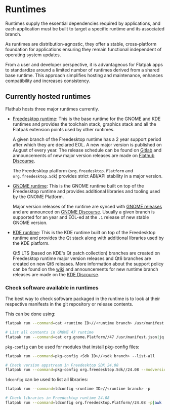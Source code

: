 # Runtimes

Runtimes supply the essential dependencies required by applications, and
each application must be built to target a specific runtime and
its associated branch.

As runtimes are distribution-agnostic, they offer a stable,
cross-platform foundation for applications ensuring they remain
functional independent of operating system updates.

From a user and developer perspective, it is advantageous for Flatpak
apps to standardize around a limited number of runtimes derived from a
shared base runtime. This approach simplifies hosting and maintenance,
enhances compatibility and increases consistency.

## Currently hosted runtimes

Flathub hosts three major runtimes currently.

- [Freedesktop runtime](https://gitlab.com/freedesktop-sdk/freedesktop-sdk):
  This is the base runtime for the GNOME and KDE runtimes and provides
  the toolchain stack, graphics stack and all the Flatpak extension points
  used by other runtimes.

  A given branch of the Freedesktop runtime has a 2 year support period
  after which they are declared EOL. A new major version is published on
  August of every year. The release schedule can be found on [Gitlab](https://gitlab.com/freedesktop-sdk/freedesktop-sdk/-/wikis/Releases)
  and announcements of new major version releases are made on
  [Flathub Discourse](https://discourse.flathub.org/c/announcements/6).

  The Freedesktop platform (`org.freedesktop.Platform` and
  `org.freedesktop.Sdk`) provides strict ABI/API stability in a major
  version.

- [GNOME runtime](https://gitlab.gnome.org/GNOME/gnome-build-meta):
  This is the GNOME runtime built on top of the Freedesktop runtime and
  provides additional libraries and tooling used by the GNOME Platform.

  Major version releases of the runtime are synced with [GNOME releases](https://release.gnome.org/calendar/)
  and are announced on [GNOME Discourse](https://discourse.gnome.org/tag/announcement).
  Usually a given branch is supported for an year and EOL-ed at the `.1`
  release of new stable GNOME version.

- [KDE runtime](https://invent.kde.org/packaging/flatpak-kde-runtime):
  This is the KDE runtime built on top of the Freedesktop runtime and
  provides the Qt stack along with additional libraries used by the KDE
  platform.

  Qt5 LTS (based on KDE's Qt patch collection) branches are created on
  Freedesktop runtime major version releases and Qt6 branches are created
  on new Qt6 releases. More information about the support policy can be
  found on the [wiki](https://community.kde.org/Policies/Flatpak_Runtime_Update_Policy)
  and announcements for new runtime branch releases are made on the
  [KDE Discourse](https://discuss.kde.org/c/announcement/9).

### Check software available in runtimes

The best way to check software packaged in the runtime is to look at
their respective manifests in the git repository or release contents.

This can be done using:

```bash
flatpak run --command=cat <runtime ID>//<runtime branch> /usr/manifest.json|jq -r '."modules"|.[]|."name"'|sed -E 's#.*/(.*)\.bst#\1#'|sort -u

# List all contents in GNOME 47 runtime
flatpak run --command=cat org.gnome.Platform//47 /usr/manifest.json|jq -r '."modules"|.[]|."name"'|sed -E 's#.*/(.*)\.bst#\1#'|sort -u
```

`pkg-config` can be used for modules that install pkg-config files:

```bash
flatpak run --command=pkg-config <Sdk ID>//<sdk branch> --list-all

# Check version appstream in Freedesktop SDK 24.08
flatpak run --command=pkg-config org.freedesktop.Sdk//24.08 --modversion appstream
```

`ldconfig` can be used to list all libraries:

```bash
flatpak run --command=ldconfig <runtime ID>//<runtime branch> -p

# Check libraries in Freedesktop runtime 24.08
flatpak run --command=ldconfig org.freedesktop.Platform//24.08 -p|awk '/\.so/ {print $1}'
```
